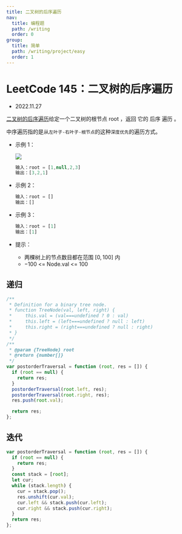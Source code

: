 ```yaml
---
title: 二叉树的后序遍历
nav:
  title: 编程题
  path: /writing
  order: 0
group:
  title: 简单
  path: /writing/project/easy
  order: 1
---
```


# LeetCode 145：二叉树的后序遍历

- 2022.11.27

[二叉树的后序遍历](https://leetcode.cn/problems/binary-tree-postorder-traversal/)给定一个二叉树的根节点 root ，返回 它的 后序 遍历 。

中序遍历指的是从`左叶子-右叶子-根节点`的这种`深度优先`的遍历方式。

- 示例 1：

  ![](https://assets.leetcode.com/uploads/2020/09/15/inorder_1.jpg)

  ```js
  输入：root = [1,null,2,3]
  输出：[3,2,1]
  ```

- 示例 2：

  ```js
  输入：root = []
  输出：[]
  ```

- 示例 3：

  ```js
  输入：root = [1]
  输出：[1]
  ```

- 提示：
  - 两棵树上的节点数目都在范围 $[0, 100]$ 内
  - $-100$ <= Node.val <= $100$

## 递归

```js
/**
 * Definition for a binary tree node.
 * function TreeNode(val, left, right) {
 *     this.val = (val===undefined ? 0 : val)
 *     this.left = (left===undefined ? null : left)
 *     this.right = (right===undefined ? null : right)
 * }
 */
/**
 * @param {TreeNode} root
 * @return {number[]}
 */
var postorderTraversal = function (root, res = []) {
  if (root == null) {
    return res;
  }
  postorderTraversal(root.left, res);
  postorderTraversal(root.right, res);
  res.push(root.val);

  return res;
};
```

## 迭代

```js
var postorderTraversal = function (root, res = []) {
  if (root == null) {
    return res;
  }
  const stack = [root];
  let cur;
  while (stack.length) {
    cur = stack.pop();
    res.unshift(cur.val);
    cur.left && stack.push(cur.left);
    cur.right && stack.push(cur.right);
  }
  return res;
};
```
